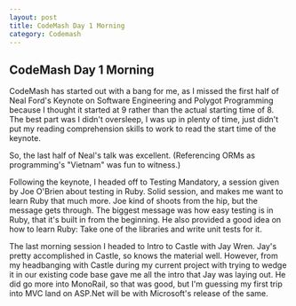 ```yaml
---
layout: post
title: CodeMash Day 1 Morning
category: Codemash 
---
```

## CodeMash Day 1 Morning 

CodeMash has started out with a bang for me, as I missed the first half of Neal Ford's Keynote on Software Engineering and Polygot Programming because I thought it started at 9 rather than the actual starting time of 8. The best part was I didn't oversleep, I was up in plenty of time, just didn't put my reading comprehension skills to work to read the start time of the keynote.

So, the last half of Neal's talk was excellent. (Referencing ORMs as programming's "Vietnam" was fun to witness.)

Following the keynote, I headed off to Testing Mandatory, a session given by Joe O'Brien about testing in Ruby. Solid session, and makes me want to learn Ruby that much more. Joe kind of shoots from the hip, but the message gets through. The biggest message was how easy testing is in Ruby, that it's built in from the beginning. He also provided a good idea on how to learn Ruby: Take one of the libraries and write unit tests for it.

The last morning session I headed to Intro to Castle with Jay Wren. Jay's pretty accomplished in Castle, so knows the material well. However, from my headbanging with Castle during my current project with trying to wedge it in our existing code base gave me all the intro that Jay was laying out. He did go more into MonoRail, so that was good, but I'm guessing my first trip into MVC land on ASP.Net will be with Microsoft's release of the same.
